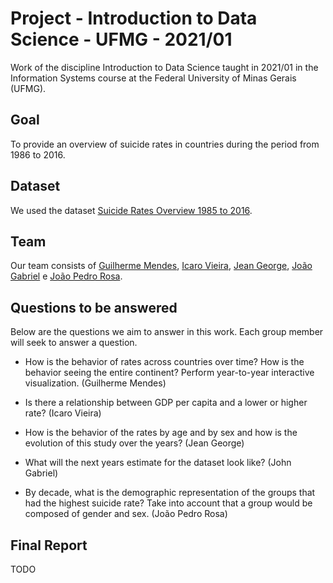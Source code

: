 # Project - Introduction to Data Science - UFMG - 2021/01

Work of the discipline Introduction to Data Science taught in 2021/01 in the Information Systems course at the Federal University of Minas Gerais (UFMG).

## Goal
To provide an overview of suicide rates in countries during the period from 1986 to 2016.

## Dataset
We used the dataset [Suicide Rates Overview 1985 to 2016](https://www.kaggle.com/datasets/russellyates88/suicide-rates-overview-1985-to-2016).


## Team
Our team consists of [Guilherme Mendes](https://github.com/GuiMendeees), [Icaro Vieira](https://github.com/icarovie), [Jean George](https://github.com/jeanGeorge), [João Gabriel](https://github.com/JoaoGontijo) e [João Pedro Rosa](https://github.com/jotaRenan).


## Questions to be answered
Below are the questions we aim to answer in this work. Each group member will seek to answer a question.

* How is the behavior of rates across countries over time? How is the behavior seeing the entire continent? Perform year-to-year interactive visualization. (Guilherme Mendes)

* Is there a relationship between GDP per capita and a lower or higher rate? (Icaro Vieira)

* How is the behavior of the rates by age and by sex and how is the evolution of this study over the years? (Jean George)

* What will the next years estimate for the dataset look like? (John Gabriel)

* By decade, what is the demographic representation of the groups that had the highest suicide rate? Take into account that a group would be composed of gender and sex. (João Pedro Rosa)

## Final Report
TODO
